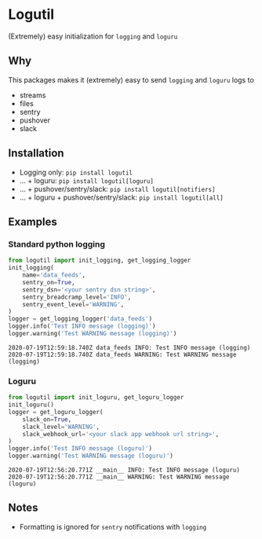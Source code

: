 # Logutil

(Extremely) easy initialization for `logging` and `loguru`

## Why

This packages makes it (extremely) easy to send `logging` and `loguru` logs to 
- streams
- files
- sentry
- pushover
- slack

## Installation

- Logging only: `pip install logutil`
- ... + loguru: `pip install logutil[loguru]`
- ... + pushover/sentry/slack: `pip install logutil[notifiers]`
- ... + loguru + pushover/sentry/slack: `pip install logutil[all]`

## Examples

### Standard python logging

```python
from logutil import init_logging, get_logging_logger
init_logging(
    name='data_feeds',
    sentry_on=True,
    sentry_dsn='<your sentry dsn string>',
    sentry_breadcramp_level='INFO',
    sentry_event_level='WARNING',
)
logger = get_logging_logger('data_feeds')
logger.info('Test INFO message (logging)')
logger.warning('Test WARNING message (logging)')
```
```
2020-07-19T12:59:18.740Z data_feeds INFO: Test INFO message (logging)
2020-07-19T12:59:18.740Z data_feeds WARNING: Test WARNING message (logging)
```

### Loguru

```python
from logutil import init_loguru, get_loguru_logger
init_loguru()
logger = get_loguru_logger(
    slack_on=True,
    slack_level='WARNING',
    slack_webhook_url='<your slack app webhook url string>',
)
logger.info('Test INFO message (loguru)')
logger.warning('Test WARNING message (loguru)')
```
```
2020-07-19T12:56:20.771Z __main__ INFO: Test INFO message (loguru)
2020-07-19T12:56:20.771Z __main__ WARNING: Test WARNING message (loguru)
```

## Notes

- Formatting is ignored for `sentry` notifications with `logging`
